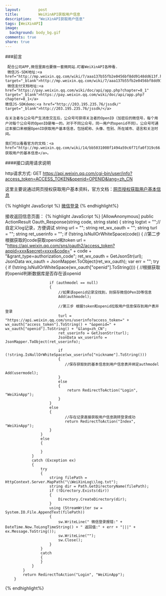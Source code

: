 ```yaml
---
layout:        post
title:         WeiXinAPI获取用户信息
description:   "WeiXinAPI获取用户信息"
tags: [WeiXinAPI]
image:
  background: body_bg.gif
comments: true
share: true
---
```


###前言

     配合公司APP,微信里面也要做一套微网站.盯着WeiXinAPI各种看.
     微信JS-SDK地址:<a href="http://mp.weixin.qq.com/wiki/7/aaa137b55fb2e0456bf8dd9148dd613f.html" target="_blank">http://mp.weixin.qq.com/wiki/7/aaa137b55fb2e0456bf8dd9148dd613f.html</a>
     微信支付文档地址:<a href="https://pay.weixin.qq.com/wiki/doc/api/app.php?chapter=8_1" target="_blank">https://pay.weixin.qq.com/wiki/doc/api/app.php?chapter=8_1</a>
	微信JS-SDKdemo:<a href="http://203.195.235.76/jssdk/" target="_blank">http://203.195.235.76/jssdk/</a>
	
	在关注者与公众号产生消息交互后，公众号可获得关注者的OpenID（加密后的微信号，每个用户对每个公众号的OpenID是唯一的。对于不同公众号，同一用户的openid不同）。公众号可通过本接口来根据OpenID获取用户基本信息，包括昵称、头像、性别、所在城市、语言和关注时间。
	
	我们可以看看官方的文档：<a href="http://mp.weixin.qq.com/wiki/14/bb5031008f1494a59c6f71fa0f319c66.html">获取用户的基本信息</a>。
	    
<!--more-->

####接口调用请求说明  

http请求方式: GET 
https://api.weixin.qq.com/cgi-bin/user/info?access_token=ACCESS_TOKEN&openid=OPENID&lang=zh_CN 

这里主要说通过网页授权获取用户基本资料，官方文档：<a href="http://mp.weixin.qq.com/wiki/17/c0f37d5704f0b64713d5d2c37b468d75.html">网页授权获取用户基本信息</a>
 
{% highlight JavaScript %}
	 <a class="btn_wx" href="https://open.weixin.qq.com/connect/oauth2/authorize?appid=你的appid&redirect_uri=信息跳转页面&response_type=code&scope=snsapi_userinfo&state=weixinscope#wechat_redirect">微信登录</a>
{% endhighlight%}

接收返回信息页面：
{% highlight JavaScript %}
[AllowAnonymous]
        public ActionResult Oauth_Response(string code, string state)
        {
            string logtxt = "";//自定义log记录，方便调试
            string url = "";
            string ret_wx_oauth = "";
            string turl = "";
            string ret_userinfo = "";
            if (!string.IsNullOrWhiteSpace(code))
            {
                //第二步 根据获取的code获取openid和token
                url = "https://api.weixin.qq.com/sns/oauth2/access_token?appid=xxx&secret=xxxx&code=" + code + "&grant_type=authorization_code";
                ret_wx_oauth = GetJsonStr(url);
                JsonData wx_oauth = JsonMapper.ToObject(ret_wx_oauth);
                var err = "";
                try
                {
                    if (!string.IsNullOrWhiteSpace(wx_oauth["openid"].ToString()))
                    {
                       //根据获取的openid判断数据库是否存在该openid

                        if (authmodel == null)
                        {
                            //如果该openid记录没找到，则保存微信OPenID等信息
                            Add(authmodel);

                            //第三步 根据token和openid拉取用户信息保存到用户表并登录
                            turl = "https://api.weixin.qq.com/sns/userinfo?access_token=" + wx_oauth["access_token"].ToString() + "&openid=" + wx_oauth["openid"].ToString() + "&lang=zh_CN";
                            ret_userinfo = GetJsonStr(turl);
                            JsonData wx_userinfo = JsonMapper.ToObject(ret_userinfo);

                            if (!string.IsNullOrWhiteSpace(wx_userinfo["nickname"].ToString()))
                            {
                               //保存获取到的基本信息到用户信息表并绑定authmodel
															 Add(usermodel); 
                            }
                            else
                            {                            		
                                return RedirectToAction("Login", "WeiXinApp");
                            }
                        }
                        else
                        {
	                           //存在记录直接获取用户信息跳转登录成功
	                           return RedirectToAction("Index", "WeiXinApp");
                        }
                    }
                    else
                    {

                    }
                }
                catch (Exception ex)
                {
                    try
                    {
                        string filePath = HttpContext.Server.MapPath("\\WeiXinLog\\log.txt");
                        string dir = Path.GetDirectoryName(filePath);
                        if (!Directory.Exists(dir))
                        {
                            Directory.CreateDirectory(dir);
                        }
                        using (StreamWriter sw = System.IO.File.AppendText(filePath))
                        {
                            sw.WriteLine(" 微信登录报错:" + DateTime.Now.ToLongTimeString() + " 返回值:" + err + "|||" + ex.Message.ToString());
                            sw.WriteLine("");
                            sw.Close();
                        }
                    }
                    catch
                    {
                    }
                } 
            }
            return RedirectToAction("Login", "WeiXinApp");
        }
{% endhighlight%}



